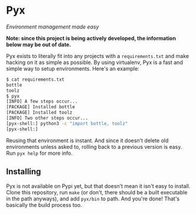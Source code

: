 # Pyx

*Environment management made easy*

**Note: since this project is being actively developed, the information below may be out of date.**

Pyx exists to literally fit into any projects with a `requirements.txt` and make hacking on
it as simple as possible. By using virtualenv, Pyx is a fast and simple way to setup
environments. Here's an example:

```bash
$ cat requirements.txt
bottle
toolz
$ pyx
[INFO] A few steps occur...
[PACKAGE] Installed bottle
[PACKAGE] Installed toolz
[INFO] Two other steps occur...
[pyx-shell:] python3 -c "import bottle, toolz"
[pyx-shell:]
```

Reusing that environment is instant. And since it doesn't delete old environments unless asked
to, rolling back to a previous version is easy. Run `pyx help` for more info.

## Installing

Pyx is not available on Pypi yet, but that doesn't mean it isn't easy to install. Clone this
repository, run `make` (or don't, there should be a built executable in the path anyways), and
add `pyx/bin` to path. And you're done! That's basically the build process too.
